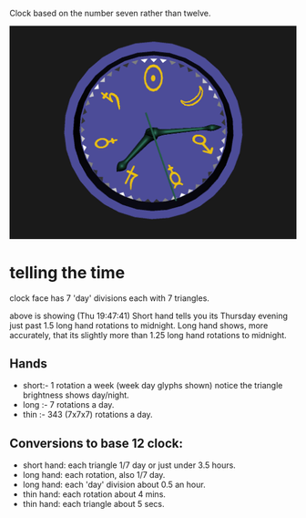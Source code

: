 Clock based on the number seven rather than twelve.

[![Week Clock](weekclock.png)](../../advancedViewer.html?model=./2007/weekclock/weekclock.wrl  "click to browse in 3d")

# telling the time

clock face has 7 'day' divisions each with 7 triangles.

above is showing (Thu 19∶47∶41)
	Short hand tells you its Thursday evening just past 1.5 long hand rotations to midnight.
	Long hand shows, more accurately, that its slightly more than 1.25 long hand rotations to midnight.

## Hands

* short:- 1 rotation a week (week day glyphs shown)
notice the triangle brightness shows day/night.
* long :- 7 rotations a day.
* thin :- 343 (7x7x7) rotations a day.

## Conversions to base 12 clock:

* short hand: each triangle 1/7 day or just under 3.5 hours.
* long hand: each rotation, also 1/7 day.
* long hand: each 'day' division about 0.5 an hour.
* thin hand: each rotation about 4 mins.
* thin hand: each triangle about 5 secs.
